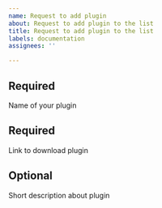 ```yaml
---
name: Request to add plugin
about: Request to add plugin to the list
title: Request to add plugin to the list
labels: documentation
assignees: ''

---
```


## Required
Name of your plugin

## Required
Link to download plugin

## Optional
Short description about plugin
